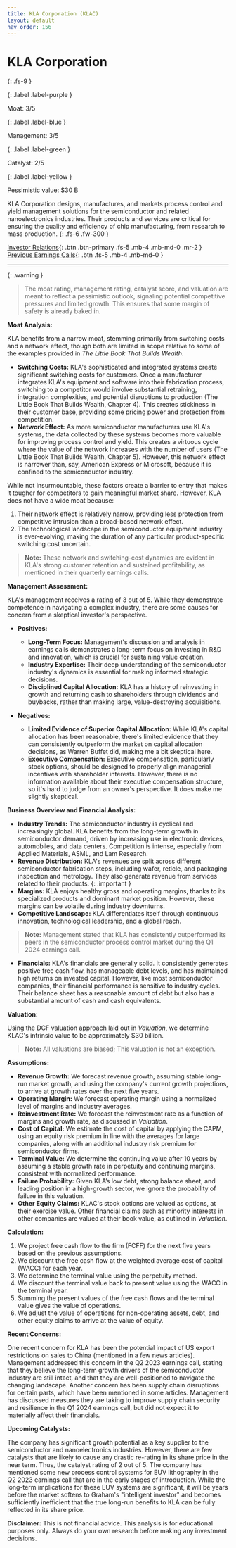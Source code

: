 ```yaml
---
title: KLA Corporation (KLAC)
layout: default
nav_order: 156
---
```


# KLA Corporation
{: .fs-9 }

{: .label .label-purple }

Moat: 3/5

{: .label .label-blue }

Management: 3/5

{: .label .label-green }

Catalyst: 2/5

{: .label .label-yellow }

Pessimistic value: $30 B

KLA Corporation designs, manufactures, and markets process control and yield management solutions for the semiconductor and related nanoelectronics industries.  Their products and services are critical for ensuring the quality and efficiency of chip manufacturing, from research to mass production.
{: .fs-6 .fw-300 }

[Investor Relations](https://www.google.com/search?q=KLAC+investor+relations){: .btn .btn-primary .fs-5 .mb-4 .mb-md-0 .mr-2 }
[Previous Earnings Calls](https://discountingcashflows.com/company/KLAC/transcripts/){: .btn .fs-5 .mb-4 .mb-md-0 }

---

{: .warning } 
>The moat rating, management rating, catalyst score, and valuation are meant to reflect a pessimistic outlook, signaling potential competitive pressures and limited growth. This ensures that some margin of safety is already baked in.


**Moat Analysis:**

KLA benefits from a narrow moat, stemming primarily from switching costs and a network effect, though both are limited in scope relative to some of the examples provided in *The Little Book That Builds Wealth*.

* **Switching Costs:** KLA's sophisticated and integrated systems create significant switching costs for customers. Once a manufacturer integrates KLA's equipment and software into their fabrication process, switching to a competitor would involve substantial retraining, integration complexities, and potential disruptions to production (The Little Book That Builds Wealth, Chapter 4).  This creates stickiness in their customer base, providing some pricing power and protection from competition. 
* **Network Effect:**  As more semiconductor manufacturers use KLA's systems, the data collected by these systems becomes more valuable for improving process control and yield. This creates a virtuous cycle where the value of the network increases with the number of users (The Little Book That Builds Wealth, Chapter 5).  However, this network effect is narrower than, say, American Express or Microsoft, because it is confined to the semiconductor industry.

While not insurmountable, these factors create a barrier to entry that makes it tougher for competitors to gain meaningful market share.  However, KLA does not have a wide moat because:

1.  Their network effect is relatively narrow, providing less protection from competitive intrusion than a broad-based network effect.
2.  The technological landscape in the semiconductor equipment industry is ever-evolving, making the duration of any particular product-specific switching cost uncertain. 

> **Note:**  These network and switching-cost dynamics are evident in KLA's strong customer retention and sustained profitability, as mentioned in their quarterly earnings calls.

**Management Assessment:**

KLA's management receives a rating of 3 out of 5. While they demonstrate competence in navigating a complex industry, there are some causes for concern from a skeptical investor's perspective.

* **Positives:**
    *  **Long-Term Focus:** Management's discussion and analysis in earnings calls demonstrates a long-term focus on investing in R&D and innovation, which is crucial for sustaining value creation.  
    *  **Industry Expertise:**  Their deep understanding of the semiconductor industry's dynamics is essential for making informed strategic decisions.
    *  **Disciplined Capital Allocation:**  KLA has a history of reinvesting in growth and returning cash to shareholders through dividends and buybacks, rather than making large, value-destroying acquisitions.

* **Negatives:**
    *  **Limited Evidence of Superior Capital Allocation:** While KLA's capital allocation has been reasonable, there's limited evidence that they can consistently outperform the market on capital allocation decisions, as Warren Buffet did, making me a bit skeptical here.  
    *  **Executive Compensation:**  Executive compensation, particularly stock options, should be designed to properly align managerial incentives with shareholder interests. However, there is no information available about their executive compensation structure, so it's hard to judge from an owner's perspective. It does make me slightly skeptical.



**Business Overview and Financial Analysis:**

* **Industry Trends:** The semiconductor industry is cyclical and increasingly global. KLA benefits from the long-term growth in semiconductor demand, driven by increasing use in electronic devices, automobiles, and data centers.  Competition is intense, especially from Applied Materials, ASML, and Lam Research.
* **Revenue Distribution:** KLA's revenues are split across different semiconductor fabrication steps, including wafer, reticle, and packaging inspection and metrology. They also generate revenue from services related to their products.
{: .important }
* **Margins:** KLA enjoys healthy gross and operating margins, thanks to its specialized products and dominant market position.  However, these margins can be volatile during industry downturns.
* **Competitive Landscape:** KLA differentiates itself through continuous innovation, technological leadership, and a global reach.

> **Note:** Management stated that KLA has consistently outperformed its peers in the semiconductor process control market during the Q1 2024 earnings call.

* **Financials:** KLA's financials are generally solid. It consistently generates positive free cash flow, has manageable debt levels, and has maintained high returns on invested capital. However, like most semiconductor companies, their financial performance is sensitive to industry cycles.  Their balance sheet has a reasonable amount of debt but also has a substantial amount of cash and cash equivalents.  



**Valuation:**

Using the DCF valuation approach laid out in *Valuation*, we determine KLAC's intrinsic value to be approximately $30 billion. 

> **Note:**  All valuations are biased; This valuation is not an exception.

**Assumptions:**

* **Revenue Growth:**  We forecast revenue growth, assuming stable long-run market growth, and using the company's current growth projections, to arrive at growth rates over the next five years.
* **Operating Margin:** We forecast operating margin using a normalized level of margins and industry averages.
* **Reinvestment Rate:** We forecast the reinvestment rate as a function of margins and growth rate, as discussed in *Valuation*.
* **Cost of Capital:** We estimate the cost of capital by applying the CAPM, using an equity risk premium in line with the averages for large companies, along with an additional industry risk premium for semiconductor firms.
* **Terminal Value:** We determine the continuing value after 10 years by assuming a stable growth rate in perpetuity and continuing margins, consistent with normalized performance.
* **Failure Probability:** Given KLA’s low debt, strong balance sheet, and leading position in a high-growth sector, we ignore the probability of failure in this valuation. 
* **Other Equity Claims:** KLAC's stock options are valued as options, at their exercise value. Other financial claims such as minority interests in other companies are valued at their book value, as outlined in *Valuation*. 

**Calculation:**

1.  We project free cash flow to the firm (FCFF) for the next five years based on the previous assumptions.
2.  We discount the free cash flow at the weighted average cost of capital (WACC) for each year.
3.  We determine the terminal value using the perpetuity method.
4.  We discount the terminal value back to present value using the WACC in the terminal year.
5.  Summing the present values of the free cash flows and the terminal value gives the value of operations.
6. We adjust the value of operations for non-operating assets, debt, and other equity claims to arrive at the value of equity.

**Recent Concerns:**

One recent concern for KLA has been the potential impact of US export restrictions on sales to China (mentioned in a few news articles). Management addressed this concern in the Q2 2023 earnings call, stating that they believe the long-term growth drivers of the semiconductor industry are still intact, and that they are well-positioned to navigate the changing landscape.  Another concern has been supply chain disruptions for certain parts, which have been mentioned in some articles. Management has discussed measures they are taking to improve supply chain security and resilience in the Q1 2024 earnings call,  but did not expect it to materially affect their financials.

**Upcoming Catalysts:**

The company has significant growth potential as a key supplier to the semiconductor and nanoelectronics industries.  However, there are few catalysts that are likely to cause any drastic re-rating in its share price in the near term. Thus, the catalyst rating of 2 out of 5. The company has mentioned some new process control systems for EUV lithography in the Q2 2023 earnings call that are in the early stages of introduction. While the long-term implications for these EUV systems are significant, it will be years before the market softens to Graham's "intelligent investor" and becomes sufficiently inefficient that the true long-run benefits to KLA can be fully reflected in its share price.


**Disclaimer:** This is not financial advice. This analysis is for educational purposes only.  Always do your own research before making any investment decisions.